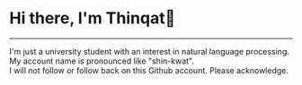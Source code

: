 # Hi there, I'm Thinqat👋
-----
I'm just a university student with an interest in natural language processing.
My account name is pronounced like "shin-kwat".<br>
I will not follow or follow back on this Github account. Please acknowledge.
